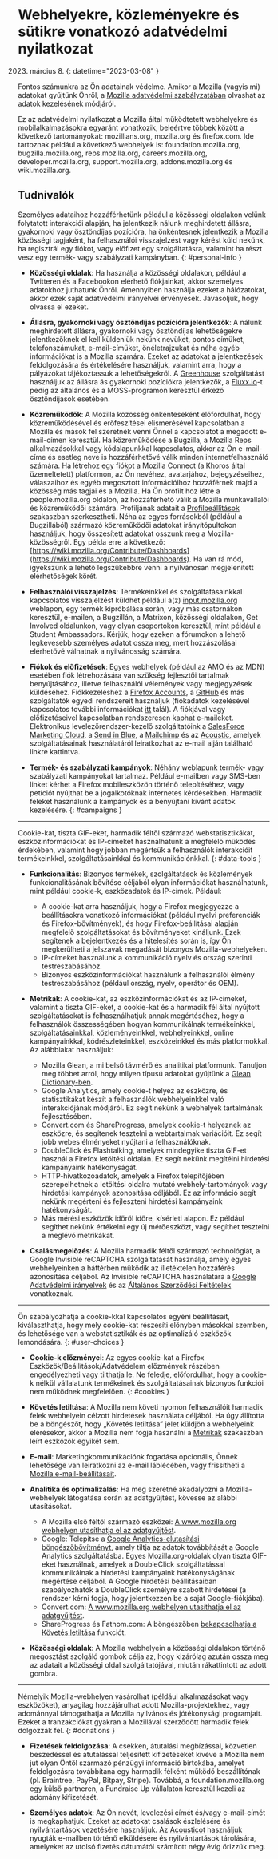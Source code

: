 ﻿# Webhelyekre, közleményekre és sütikre vonatkozó adatvédelmi nyilatkozat

2023. március 8.
{: datetime="2023-03-08" }

Fontos számunkra az Ön adatainak védelme. Amikor a Mozilla (vagyis mi) adatokat gyűjtünk Önről, a [Mozilla adatvédelmi szabályzatában](https://www.mozilla.org/privacy/) olvashat az adatok kezelésének módjáról.

Ez az adatvédelmi nyilatkozat a Mozilla által működtetett webhelyekre és mobilalkalmazásokra egyaránt vonatkozik, beleértve többek között a következő tartományokat: mozillians.org, mozilla.org és firefox.com. Ide tartoznak például a következő webhelyek is: foundation.mozilla.org, bugzilla.mozilla.org, reps.mozilla.org, careers.mozilla.org, developer.mozilla.org, support.mozilla.org, addons.mozilla.org és wiki.mozilla.org.

## Tudnivalók

Személyes adataihoz hozzáférhetünk például a közösségi oldalakon velünk folytatott interakciói alapján, ha jelentkezik nálunk meghirdetett állásra, gyakornoki vagy ösztöndíjas pozícióra, ha önkéntesnek jelentkezik a Mozilla közösségi tagjaként, ha felhasználói visszajelzést vagy kérést küld nekünk, ha regisztrál egy fiókot, vagy előfizet egy szolgáltatásra, valamint ha részt vesz egy termék- vagy szabályzati kampányban. 
{: #personal-info }

* **Közösségi oldalak**: Ha használja a közösségi oldalakon, például a Twitteren és a Facebookon elérhető fiókjainkat, akkor személyes adatokhoz juthatunk Önről. Amennyiben használja ezeket a hálózatokat, akkor ezek saját adatvédelmi irányelvei érvényesek. Javasoljuk, hogy olvassa el ezeket.

* **Állásra, gyakornoki vagy ösztöndíjas pozícióra jelentkezők**: A nálunk meghirdetett állásra, gyakornoki vagy ösztöndíjas lehetőségekre jelentkezőknek el kell küldeniük nekünk nevüket, pontos címüket, telefonszámukat, e-mail-címüket, önéletrajzukat és néha egyéb információkat is a Mozilla számára. Ezeket az adatokat a jelentkezések feldolgozására és értékelésére használjuk, valamint arra, hogy a pályázókat tájékoztassuk a lehetőségekről. A [Greenhouse](https://www.greenhouse.io/privacy-policy) szolgáltatást használjuk az állásra ás gyakornoki pozíciókra jelentkezők, a [Fluxx.io](https://www.fluxx.io/privacy-policy)-t pedig az általános és a MOSS-programon keresztül érkező ösztöndíjasok esetében.

* **Közreműködők**: A Mozilla közösség önkénteseként előfordulhat, hogy közreműködésével és erőfeszítései elismerésével kapcsolatban a Mozilla és mások fel szeretnék venni Önnel a kapcsolatot a megadott e-mail-címen keresztül. Ha közreműködése a Bugzilla, a Mozilla Reps alkalmazásokkal vagy kódalapunkkal kapcsolatos, akkor az Ön e-mail-címe és esetleg neve is hozzáférhetővé válik minden internetfelhasználó számára. Ha létrehoz egy fiókot a Mozilla Connect (a [Khoros](https://khoros.com/privacy) által üzemeltetett) platformon, az Ön nevéhez, avatarjához, bejegyzéseihez, válaszaihoz és egyéb megosztott információihoz hozzáférnek majd a közösség más tagjai és a Mozilla. Ha Ön profilt hoz létre a people.mozilla.org oldalon, az hozzáférhető válik a Mozilla munkavállalói és közreműködői számára. Profiljának adatait a [Profilbeállítások](https://people.mozilla.org/e?section=personal-info) szakaszban szerkesztheti. Néha az egyes forrásokból (például a Bugzillából) származó közreműködői adatokat irányítópultokon használjuk, hogy összesített adatokat osszunk meg a Mozilla-közösségről. Egy példa erre a következő: [https://wiki.mozilla.org/Contribute/Dashboards](https://wiki.mozilla.org/Contribute/Dashboards). Ha van rá mód, igyekszünk a lehető legszűkebbre venni a nyilvánosan megjelenített elérhetőségek körét.

* **Felhasználói visszajelzés**: Termékeinkkel és szolgáltatásainkkal kapcsolatos visszajelzést küldhet például a(z) [input.mozilla.org](https://input.mozilla.org/) weblapon, egy termék kipróbálása során, vagy más csatornákon keresztül, e-mailen, a Bugzillán, a Matrixon, közösségi oldalakon, Get Involved oldalunkon, vagy olyan csoportokon keresztül, mint például a Student Ambassadors. Kérjük, hogy ezeken a fórumokon a lehető legkevesebb személyes adatot ossza meg, mert hozzászólásai elérhetővé válhatnak a nyilvánosság számára.

* **Fiókok és előfizetések**: Egyes webhelyek (például az AMO és az MDN) esetében fiók létrehozására van szükség fejlesztői tartalmak benyújtásához, illetve felhasználói vélemények vagy megjegyzések küldéséhez. Fiókkezeléshez a [Firefox Accounts](https://www.mozilla.org/privacy/firefox/), a [GitHub](https://help.github.com/en/github/site-policy/github-privacy-statement#our-use-of-cookies-and-tracking) és más szolgáltatók egyedi rendszereit használjuk (fiókadatok kezelésével kapcsolatos további információkat [itt](https://support.mozilla.org/kb/managing-account-data) talál). A fiókjával vagy előfizetéseivel kapcsolatban rendszeresen kaphat e-maileket. Elektronikus levelezőrendszer-kezelő szolgáltatóink a [SalesForce Marketing Cloud](https://www.marketingcloud.com/privacy-policy/website-privacy-statement/), a [Send in Blue](https://www.sendinblue.com/legal/privacypolicy/), a [Mailchimp](https://mailchimp.com/legal/privacy/) és az [Acoustic](https://acoustic.com/privacy-notice/), amelyek szolgáltatásainak használatáról leiratkozhat az e-mail alján található linkre kattintva. 

* **Termék- és szabályzati kampányok**: Néhány weblapunk termék- vagy szabályzati kampányokat tartalmaz. Például e-mailben vagy SMS-ben linket kérhet a Firefox mobileszközön történő telepítéséhez, vagy petíciót nyújthat be a jogalkotóknak internetes kérdésekben. Harmadik feleket használunk a kampányok és a benyújtani kívánt adatok kezelésére. 
{: #campaigns }

---------------------------------------

Cookie-kat, tiszta GIF-eket, harmadik féltől származó webstatisztikákat, eszközinformációkat és IP-címeket használhatunk a megfelelő működés érdekében, valamint hogy jobban megértsük a felhasználók interakcióit termékeinkkel, szolgáltatásainkkal és kommunikációnkkal. 
{: #data-tools }

* **Funkcionalitás**: Bizonyos termékek, szolgáltatások és közlemények funkcionalitásának bővítése céljából olyan információkat használhatunk, mint például cookie-k, eszközadatok és IP-címek. Például:
    * A cookie-kat arra használjuk, hogy a Firefox megjegyezze a beállításokra vonatkozó információkat (például nyelvi preferenciák és Firefox-bővítmények), és hogy Firefox-beállításai alapján megfelelő szolgáltatásokat és bővítményeket kínáljunk. Ezek segítenek a bejelentkezés és a hitelesítés során is, így Ön megkerülheti a jelszavak megadását bizonyos Mozilla-webhelyeken.
    * IP-címeket használunk a kommunikáció nyelv és ország szerinti testreszabásához.
    * Bizonyos eszközinformációkat használunk a felhasználói élmény testreszabásához (például ország, nyelv, operátor és OEM).

* **Metrikák**: A cookie-kat, az eszközinformációkat és az IP-címeket, valamint a tiszta GIF-eket, a cookie-kat és a harmadik fél által nyújtott szolgáltatásokat is felhasználhatjuk annak megértéséhez, hogy a felhasználók összességében hogyan kommunikálnak termékeinkkel, szolgáltatásainkkal, közleményeinkkel, webhelyeinkkel, online kampányainkkal, kódrészleteinkkel, eszközeinkkel és más platformokkal. Az alábbiakat használjuk:
    * Mozilla Glean, a mi belső távmérő és analitikai platformunk. Tanuljon meg többet arról, hogy milyen típusú adatokat gyűjtünk a [Glean Dictionary-ben](https://dictionary.telemetry.mozilla.org/apps/bedrock).
    * Google Analytics, amely cookie-t helyez az eszközre, és statisztikákat készít a felhasználók webhelyeinkkel való interakciójának módjáról. Ez segít nekünk a webhelyek tartalmának fejlesztésében.
    * Convert.com és ShareProgress, amelyek cookie-t helyeznek az eszközre, és segítenek tesztelni a webtartalmak variációit. Ez segít jobb webes élményeket nyújtani a felhasználóknak.
    * DoubleClick és Flashtalking, amelyek mindegyike tiszta GIF-et használ a Firefox letöltési oldalán. Ez segít nekünk megítélni hirdetési kampányaink hatékonyságát.
    * HTTP-hivatkozóadatok, amelyek a Firefox telepítőjében szerepelhetnek a letöltési oldalra mutató webhely-tartományok vagy hirdetési kampányok azonosítása céljából. Ez az információ segít nekünk megérteni és fejleszteni hirdetési kampányaink hatékonyságát.
    * Más mérési eszközök időről időre, kísérleti alapon. Ez például segíthet nekünk értékelni egy új mérőeszközt, vagy segíthet tesztelni a meglévő metrikákat.
  
* **Csalásmegelőzés**: A Mozilla harmadik féltől származó technológiát, a Google Invisible reCAPTCHA szolgáltatását használja, amely egyes webhelyeinken a háttérben működik az illetéktelen hozzáférés azonosítása céljából. Az Invisible reCAPTCHA használatára a [Google Adatvédelmi irányelvek](https://www.google.com/intl/policies/privacy/) és az [Általános Szerződési Feltételek](https://policies.google.com/terms) vonatkoznak.

---------------------------------------

Ön szabályozhatja a cookie-kkal kapcsolatos egyéni beállításait, kiválaszthatja, hogy mely cookie-kat részesíti előnyben másokkal szemben, és lehetősége van a webstatisztikák és az optimalizáló eszközök lemondására. 
{: #user-choices }

* **Cookie-k előzményei**: Az egyes cookie-kat a Firefox Eszközök/Beállítások/Adatvédelem előzmények részében engedélyezheti vagy tilthatja le. Ne feledje, előfordulhat, hogy a cookie-k nélkül vállalatunk termékeinek és szolgáltatásainak bizonyos funkciói nem működnek megfelelően. 
{: #cookies }

* **Követés letiltása**: A Mozilla nem követi nyomon felhasználóit harmadik felek webhelyein célzott hirdetések használata céljából. Ha úgy állította be a böngészőt, hogy „Követés letiltása” jelet küldjön a webhelyeink elérésekor, akkor a Mozilla nem fogja használni a [Metrikák](https://www.mozilla.org/privacy/websites/#data-tools) szakaszban leírt eszközök egyikét sem.

* **E-mail**: Marketingkommunikációnk fogadása opcionális, Önnek lehetősége van leiratkozni az e-mail láblécében, vagy frissítheti a [Mozilla e-mail-beállításait](https://www.mozilla.org/newsletter/recovery/).

* **Analitika és optimalizálás**: Ha meg szeretné akadályozni a Mozilla-webhelyek látogatása során az adatgyűjtést, kövesse az alábbi utasításokat.
    * A Mozilla első féltől származó eszközei: [A www.mozilla.org webhelyen utasíthatja el az adatgyűjtést](https://www.mozilla.org/privacy/websites/data-preferences/).
    * Google: Telepítse a [Google Analytics-elutasítási böngészőbővítményt](https://tools.google.com/dlpage/gaoptout), amely tiltja az adatok továbbítását a Google Analytics szolgáltatásba. Egyes Mozilla.org-oldalak olyan tiszta GIF-eket használnak, amelyek a DoubleClick szolgáltatással kommunikálnak a hirdetési kampányaink hatékonyságának megértése céljából. A Google hirdetési beállításaiban szabályozhatók a DoubleClick személyre szabott hirdetései (a rendszer kérni fogja, hogy jelentkezzen be a saját Google-fiókjába).
    * Convert.com: [A www.mozilla.org webhelyen utasíthatja el az adatgyűjtést](https://www.mozilla.org/exp/opt-out/).
    * ShareProgress és Fathom.com: A böngészőben [bekapcsolhatja a Követés letiltása](https://support.mozilla.org/kb/how-do-i-turn-do-not-track-feature) funkciót.

* **Közösségi oldalak**: A Mozilla webhelyein a közösségi oldalakon történő megosztást szolgáló gombok célja az, hogy kizárólag azután ossza meg az adatait a közösségi oldal szolgáltatójával, miután rákattintott az adott gombra.

---------------------------------------

Némelyik Mozilla-webhelyen vásárolhat (például alkalmazásokat vagy eszközöket), anyagilag hozzájárulhat adott Mozilla-projektekhez, vagy adománnyal támogathatja a Mozilla nyilvános és jótékonysági programjait. Ezeket a tranzakciókat gyakran a Mozillával szerződött harmadik felek dolgozzák fel. 
{: #donations }

* **Fizetések feldolgozása**: A csekken, átutalási megbízással, közvetlen beszedéssel és átutalással teljesített kifizetéseket kivéve a Mozilla nem jut olyan Öntől származó pénzügyi információ birtokába, amelyet feldolgozásra továbbítana egy harmadik félként működő beszállítónak (pl. Braintree, PayPal, Bitpay, Stripe). Továbbá, a foundation.mozilla.org egy külső partneren, a Fundraise Up vállalaton keresztül kezeli az adomány kifizetését.

* **Személyes adatok**: Az Ön nevét, levelezési címét és/vagy e-mail-címét is megkaphatjuk. Ezeket az adatokat csalások észlelésére és nyilvántartások vezetésére használjuk. Az [Acousticot](https://acoustic.com/privacy-notice/) használjuk nyugták e-mailben történő elküldésére és nyilvántartások tárolására, amelyeket az utolsó fizetés dátumától számított négy évig őrizzük meg.
